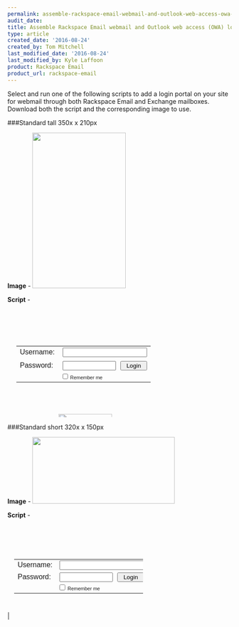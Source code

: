 ```yaml
---
permalink: assemble-rackspace-email-webmail-and-outlook-web-access-owa-login-widget/
audit_date:
title: Assemble Rackspace Email webmail and Outlook web access (OWA) login widget
type: article
created_date: '2016-08-24'
created_by: Tom Mitchell
last_modified_date: '2016-08-24'
last_modified_by: Kyle Laffoon
product: Rackspace Email
product_url: rackspace-email
---
```


Select and run one of the following scripts to add a login portal on your site
for webmail through both Rackspace Email and Exchange mailboxes. Download both
the script and the corresponding image to use.



###Standard tall 350x x 210px

**Image** - <img src="{% asset_path rackspace-email/assemble-email-and-outlook-login-widget/stdtall350x210.png %}" width="210" height="350" /> 

**Script** - <pre><div style="background-image:url(http://rackspace.com/apps/support/media/widget/BG-350x210.png);width:350px;height:210px;background-repeat:no-repeat;"> <div style="padding:20px;font-family:Verdana, Geneva, sans-serif;font-size:13px;color:#333;"> <form name="loginForm" style="margin:0px" onsubmit="submitForm();" action="https://apps.rackspace.com/login.php" method="post"> <table> <tr height="30px"> <td width="80px">Username:</td> <td> <input type="text" name="user_name" class="small" style="width:190px;"></td> </tr> <tr height="30px"> <td width="80px">Password:</td> <td><input type="password" name="password" class="small" style="width:120px;"><input type="submit" value="Login" class="small" style="width:60px;margin:0px 0px 0px 10px;"> </td> </tr> <tr height="20px"> <td width="80px"></td> <td> <input type="checkbox" name="remember" id="remember" style="width:12px;margin:0px 5px 0px 0px;"><font style="font-size:11px">Remember me</font> <input type=hidden name='useSSL' id='useSSL' value=''> </td> </tr> </table> </form> <div style="text-align:center;padding-top:10px"> <img src="http://rackspace.com/apps/support/media/widget/rackspace-logo.png" width="120" height="40" border="0" align="center" /> </div> <div style="text-align:center;padding-top:10px;"> <font style="font-size:9px;"> <a href="http://www.rackspace.com/apps/email_hosting" color="#0000FF" style="text-decoration:none;" target="_blank">Business Email Hosting by Rackspace</a> </font> </div> </div> </div> <script type="text/javascript" src="http://webmail.emailsrvr.com/mail/js/login.js"></script><script type="text/javascript">preloadForm(); if (getQueryVariable("fail") == 1) {alert("Incorrect username or password.")}</script> </pre>

###Standard short 320x x 150px 

**Image** -  <img src="{% asset_path rackspace-email/assemble-email-and-outlook-login-widget/stdshort320x150.png%}" width="320" height="150" /> 

**Script** - <pre><div style="background-image:url(http://rackspace.com/apps/support/media/widget/BG-320x150.png);width:320px;height:150px;background-repeat:no-repeat;"> <div style="padding:15px;font-family:Verdana, Geneva, sans-serif;font-size:13px;color:#333;"> <form name="loginForm" style="margin:0px" onSubmit="submitForm();" action="https://apps.rackspace.com/login.php" method="post"> <table> <tr height="20px"> <td width="80px">Username:</td> <td> <input type="text" name="user_name" class="small" style="width:190px;"></td> </tr> <tr height="20px"> <td width="80px">Password:</td> <td><input type="password" name="password" class="small" style="width:120px;"><input type="submit" value="Login" class="small" style="width:60px;margin:0px 0px 0px 10px;"> </td> </tr> <tr height="20px;"> <td width="80px"></td> <td> <input type="checkbox" name="remember" id="remember" style="margin:0px 5px 0px 0px;"><font style="font-size:11px;">Remember me</font> <input type=hidden name='useSSL' id='useSSL' value=''> </td> </tr> </table> </form> <div style="text-align:center;padding-top:15px;"> <font style=";font-size:9px;"> <a href="http://www.rackspace.com/apps/email_hosting/compare" color="#0000FF" style="text-decoration:none;" target="_blank">Email Hosting Service from Rackspace</a> </font> </div> </div> </div> <script type="text/javascript" src="http://webmail.emailsrvr.com/mail/js/login.js"></script><script type="text/javascript">preloadForm(); if (getQueryVariable("fail") == 1) {alert("Incorrect username or password.")}</script> </pre>
|
